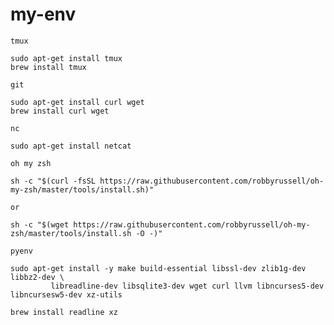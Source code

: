 # my-env


`tmux`

```
sudo apt-get install tmux
brew install tmux
```

`git`


```
sudo apt-get install curl wget
brew install curl wget
```

`nc`
```
sudo apt-get install netcat
```

`oh my zsh`

```
sh -c "$(curl -fsSL https://raw.githubusercontent.com/robbyrussell/oh-my-zsh/master/tools/install.sh)"

or

sh -c "$(wget https://raw.githubusercontent.com/robbyrussell/oh-my-zsh/master/tools/install.sh -O -)"

```

`pyenv`
```
sudo apt-get install -y make build-essential libssl-dev zlib1g-dev libbz2-dev \
		 libreadline-dev libsqlite3-dev wget curl llvm libncurses5-dev libncursesw5-dev xz-utils
```
```
brew install readline xz
```

